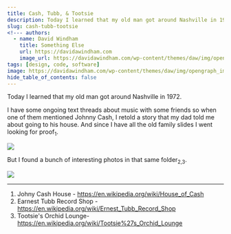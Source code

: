 ```yaml
---
title: Cash, Tubb, & Tootsie
description: Today I learned that my old man got around Nashville in 1972.
slug: cash-tubb-tootsie
<!--- authors:
  - name: David Windham
    title: Something Else
    url: https://davidawindham.com
    image_url: https://davidawindham.com/wp-content/themes/daw/img/opengraph_image.jpg -->
tags: [design, code, software]
image: https://davidawindham.com/wp-content/themes/daw/img/opengraph_image.jpg
hide_table_of_contents: false
---
```


Today I learned that my old man got around Nashville in 1972.

<!--truncate-->

I have some ongoing text threads about music with some friends so when one of them mentioned Johnny Cash, I retold a story that my dad told me about going to his house. And since I have all the old family slides I went looking for proof<sub>1</sub>.

![](/img/nashville-cash.jpg)

But I found a bunch of interesting photos in that same folder<sub>2,3</sub>.

![](/img/nashville-tubbs_tootsies.jpg)

---

1. Johny Cash House - https://en.wikipedia.org/wiki/House_of_Cash
2. Earnest Tubb Record Shop - https://en.wikipedia.org/wiki/Ernest_Tubb_Record_Shop
3. Tootsie's Orchid Lounge- https://en.wikipedia.org/wiki/Tootsie%27s_Orchid_Lounge

